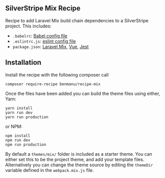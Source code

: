 ## SilverStripe Mix Recipe ##

Recipe to add Laravel Mix build chain dependencies to a SilverStripe project. This includes:

- `.babelrc`: [Babel config file](https://babeljs.io/)
- `.eslintrc.js`: [eslint config file](https://eslint.org/)
- `package.json`: [Laravel Mix](https://github.com/JeffreyWay/laravel-mix), [Vue](https://vuejs.org/), [Jest](https://facebook.github.io/jest/)

## Installation ##

Install the recipe with the following composer call

    composer require-recipe benmanu/recipe-mix

Once the files have been added you can build the theme files using either, Yarn:

    yarn install
    yarn run dev
    yarn run production

or NPM:

    npm install
    npm run dev
    npm run production

By default a `themes/mix/` folder is included as a starter theme. You can either set this to be the project theme, and add your template files. Alternatively you can change the theme source by editing the `themeDir` variable defined in the `webpack.mix.js` file.